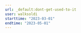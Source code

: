 ```yaml
---
url: _default:dont-get-used-to-it
user: walksoldi
starttime: "2023-03-01"
endtime: "2023-05-01"
---
```

<reserve />